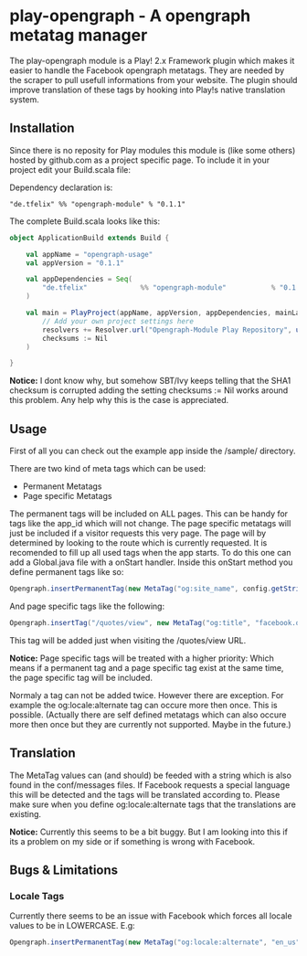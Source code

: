 play-opengraph - A opengraph metatag manager
============================================

The play-opengraph module is a Play! 2.x Framework plugin which makes it easier to handle the Facebook opengraph metatags. They are needed by the scraper to pull usefull informations from your website. The plugin should improve translation of these tags by hooking into Play!s native translation system.

Installation
---------------------------------------------

Since there is no reposity for Play modules this module is (like some others) hosted by github.com as a project specific page. To include it in your project edit your Build.scala file:

Dependency declaration is:

```
"de.tfelix"	%% "opengraph-module" % "0.1.1"
```

The complete Build.scala looks like this:

```scala
object ApplicationBuild extends Build {

	val appName = "opengraph-usage"
	val appVersion = "0.1.1"

	val appDependencies = Seq( 
		"de.tfelix"				%% "opengraph-module"			% "0.1.1"
	)

	val main = PlayProject(appName, appVersion, appDependencies, mainLang = JAVA).settings(
		// Add your own project settings here
		resolvers += Resolver.url("Opengraph-Module Play Repository", url("http://tfelix.github.com/play-opengraph/releases/"))(Resolver.ivyStylePatterns),
		checksums := Nil 
	)

}
```

**Notice:** I dont know why, but somehow SBT/Ivy keeps telling that the SHA1 checksum is corrupted adding the setting checksums := Nil works around this problem. Any help why this is the case is appreciated.

Usage
---------------------------------------------

First of all you can check out the example app inside the /sample/ directory.

There are two kind of meta tags which can be used:

* Permanent Metatags
* Page specific Metatags

The permanent tags will be included on ALL pages. This can be handy for tags like the app_id which will not change.
The page specific metatags will just be included if a visitor requests this very page. The page will by determined by looking to the route which is currently requested.
It is recomended to fill up all used tags when the app starts. To do this one can add a Global.java file with a onStart handler.
Inside this onStart method you define permanent tags like so:

```java
Opengraph.insertPermanentTag(new MetaTag("og:site_name", config.getString("facebook.site_name")));
```

And page specific tags like the following:

```java
Opengraph.insertTag("/quotes/view", new MetaTag("og:title", "facebook.quoteTitle"));
```

This tag will be added just when visiting the /quotes/view URL.

**Notice:** Page specific tags will be treated with a higher priority: Which means if a permanent tag and a page specific tag exist at the same time, the page specific tag will be included.

Normaly a tag can not be added twice. However there are exception. For example the og:locale:alternate tag can occure more then once. This is possible. (Actually there are self defined metatags which can also occure more then once but they are currently not supported. Maybe in the future.)

Translation
---------------------------------------------

The MetaTag values can (and should) be feeded with a string which is also found in the conf/messages files. If Facebook requests a special language this will be detected and the tags will be translated according to. Please make sure when you define og:locale:alternate tags that the translations are existing.

**Notice:** Currently this seems to be a bit buggy. But I am looking into this if its a problem on my side or if something is wrong with Facebook.

Bugs & Limitations
---------------------------------------------

### Locale Tags

Currently there seems to be an issue with Facebook which forces all locale values to be in LOWERCASE. E.g: 

```java
Opengraph.insertPermanentTag(new MetaTag("og:locale:alternate", "en_us")); 
```